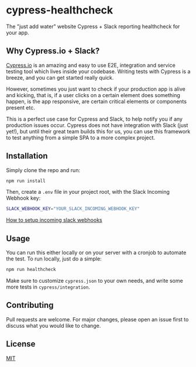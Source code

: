 # cypress-healthcheck
The "just add water" website Cypress + Slack reporting healthcheck for your app.

## Why Cypress.io + Slack?

[Cypress.io](https://www.cypress.io/) is an amazing and easy to use E2E, integration and service testing tool which lives inside your codebase. Writing tests with Cypress is a breeze, and you can get started really quick.

However, sometimes you just want to check if your production app is alive and kicking, that is, if a user clicks on a certain element does something happen, is the app responsive, are certain critical elements or components present etc.

This is a perfect use case for Cypress and Slack, to help notify you if any production issues occur. Cypress does not have integration with Slack (just yet!), but until their great team builds this for us, you can use this framework to test anything from a simple SPA to a more complex project.
## Installation

Simply clone the repo and run:

```bash
npm run install
```

Then, create a `.env` file in your project root, with the Slack Incoming Webhook key:

```bash
SLACK_WEBHOOK_KEY="YOUR_SLACK_INCOMING_WEBHOOK_KEY"
``` 

[How to setup incoming slack webhooks](https://api.slack.com/incoming-webhooks)

## Usage

You can run this either locally or on your server with a cronjob to automate the test. To run locally, just do a simple:

```bash
npm run healthcheck
```

Make sure to customize `cypress.json` to your own needs, and write some more tests in `cypress/integration`.

## Contributing
Pull requests are welcome. For major changes, please open an issue first to discuss what you would like to change.

## License
[MIT](https://choosealicense.com/licenses/mit/)